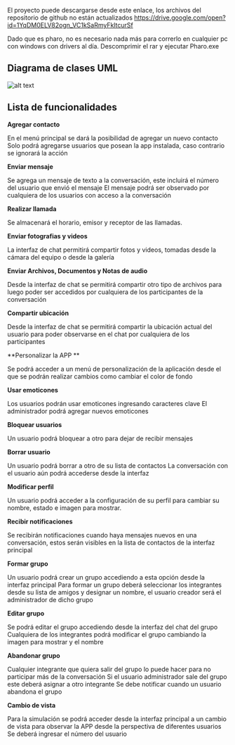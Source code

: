 El proyecto puede descargarse desde este enlace, los archivos del repositorio de github no están actualizados
https://drive.google.com/open?id=1YqDM0ELV82ogn_VC1kSaRmyFkltcurSf

Dado que es pharo, no es necesario nada más para correrlo en cualquier pc con windows con drivers al día. Descomprimir el rar y ejecutar Pharo.exe

## Diagrama de clases UML

![alt text](http://oi63.tinypic.com/rtnkm1.jpg)

## Lista de funcionalidades

**Agregar contacto**

En el menú principal se dará la posibilidad de agregar un nuevo contacto
Solo podrá agregarse usuarios que posean la app instalada, caso contrario se ignorará la acción

**Enviar mensaje**

Se agrega un mensaje de texto a la conversación, este incluirá el número del usuario que envió el mensaje
El mensaje podrá ser observado por cualquiera de los usuarios con acceso a la conversación

**Realizar llamada**

Se almacenará el horario, emisor y receptor de las llamadas.

**Enviar fotografias y videos**

La interfaz de chat permitirá compartir fotos y videos, tomadas desde la cámara del equipo o desde la galería

**Enviar Archivos, Documentos y Notas de audio**


Desde la interfaz de chat se permitirá compartir otro tipo de archivos para luego poder ser accedidos por cualquiera de los participantes de la conversación


**Compartir ubicación**

Desde la interfaz de chat se permitirá compartir la ubicación actual del usuario para poder observarse en el chat por cualquiera de los participantes

**Personalizar la APP **


Se podrá acceder a un menú de personalización de la aplicación desde el que se podrán realizar cambios como cambiar el color de fondo

**Usar emoticones**

Los usuarios podrán usar emoticones ingresando caracteres clave
El administrador podrá agregar nuevos emoticones

**Bloquear usuarios**


Un usuario podrá bloquear a otro para dejar de recibir mensajes


**Borrar usuario**

Un usuario podrá borrar a otro de su lista de contactos
La conversación con el usuario aún podrá accederse desde la interfaz

**Modificar perfil**

Un usuario podrá acceder a la configuración de su perfil para cambiar su nombre, estado e imagen para mostrar.

**Recibir notificaciones**

Se recibirán notificaciones cuando haya mensajes nuevos en una conversación, estos serán visibles en la lista de contactos de la interfaz principal

**Formar grupo**

Un usuario podrá crear un grupo accediendo a esta opción desde la interfaz principal
Para formar un grupo deberá seleccionar los integrantes desde su lista de amigos y designar un nombre, el usuario creador será el administrador de dicho grupo


**Editar grupo**

Se podrá editar el grupo accediendo desde la interfaz del chat del grupo
Cualquiera de los integrantes podrá modificar el grupo cambiando la imagen para mostrar y el nombre

**Abandonar grupo**

Cualquier integrante que quiera salir del grupo lo puede hacer para no participar más de la conversación
Si el usuario administrador sale del grupo este deberá asignar a otro integrante
Se debe notificar cuando un usuario abandona el grupo

**Cambio de vista**

Para la simulación se podrá acceder desde la interfaz principal a un cambio de vista para observar la APP desde la perspectiva de diferentes usuarios
Se deberá ingresar el número del usuario

